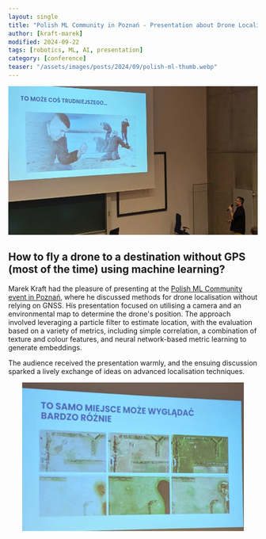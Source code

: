 ```yaml
---
layout: single
title: "Polish ML Community in Poznań - Presentation about Drone Localisation without GNSS"
author: [kraft-marek]
modified: 2024-09-22
tags: [robotics, ML, AI, presentation]
category: [conference]
teaser: "/assets/images/posts/2024/09/polish-ml-thumb.webp"
---
```


<p align="center">
    <img src="/assets/images/posts/2024/09/polish-ml-head.webp" height="300px" />
</p>

## How to fly a drone to a destination without GPS (most of the time) using machine learning?

Marek Kraft had the pleasure of presenting at the [Polish ML Community event in Poznań](https://polishml.community/21-09-2024-w-poznaniu/), where he discussed methods for drone localisation without relying on GNSS. His presentation focused on utilising a camera and an environmental map to determine the drone's position. The approach involved leveraging a particle filter to estimate location, with the evaluation based on a variety of metrics, including simple correlation, a combination of texture and colour features, and neural network-based metric learning to generate embeddings. 

The audience received the presentation warmly, and the ensuing discussion sparked a lively exchange of ideas on advanced localisation techniques.

<p align="center">
    <img src="/assets/images/posts/2024/09/polish-ml-slide.webp" height="300px" />
</p>
